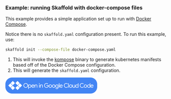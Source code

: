 ### Example: running Skaffold with docker-compose files

This example provides a simple application set up to run with 
[Docker Compose](https://docs.docker.com/compose/).

Notice there is no `skaffold.yaml` configuration present.
To run this example, use:

```bash
skaffold init --compose-file docker-compose.yaml
```

1. This will invoke the [kompose](https://github.com/kubernetes/kompose) binary to generate
kubernetes manifests based off of the Docker Compose configuration.
2. This will generate the `skaffold.yaml` configuration.

<a href="vscode://googlecloudtools.cloudcode/shell?repo=https://github.com/GoogleContainerTools/skaffold.git&subpath=/examples/compose"><img width="286" height="50" src="/docs/static/images/open-cloud-code.png"></a>
